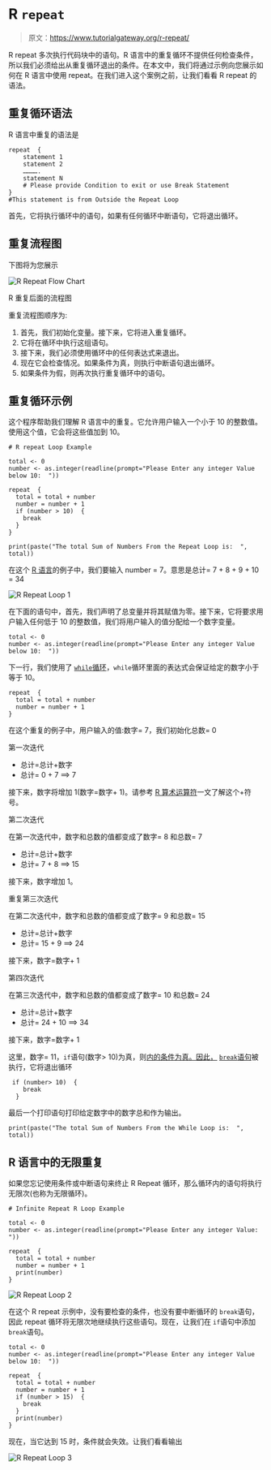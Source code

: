 # R `repeat`

> 原文：<https://www.tutorialgateway.org/r-repeat/>

R repeat 多次执行代码块中的语句。R 语言中的重复循环不提供任何检查条件，所以我们必须给出从重复循环退出的条件。在本文中，我们将通过示例向您展示如何在 R 语言中使用 repeat。在我们进入这个案例之前，让我们看看 R repeat 的语法。

## 重复循环语法

R 语言中重复的语法是

```
repeat  {
    statement 1
    statement 2
    ………….
    statement N
    # Please provide Condition to exit or use Break Statement
}
#This statement is from Outside the Repeat Loop
```

首先，它将执行循环中的语句，如果有任何循环中断语句，它将退出循环。

## 重复流程图

下图将为您展示

![R Repeat Flow Chart](img/7901eedc1d4fac21e4e947831e8a1228.png)

R 重复后面的流程图

重复流程图顺序为:

1.  首先，我们初始化变量。接下来，它将进入重复循环。
2.  它将在循环中执行这组语句。
3.  接下来，我们必须使用循环中的任何表达式来退出。
4.  现在它会检查情况。如果条件为真，则执行中断语句退出循环。
5.  如果条件为假，则再次执行重复循环中的语句。

## 重复循环示例

这个程序帮助我们理解 R 语言中的重复。它允许用户输入一个小于 10 的整数值。使用这个值，它会将这些值加到 10。

```
# R repeat Loop Example

total <- 0
number <- as.integer(readline(prompt="Please Enter any integer Value below 10:  "))

repeat  {
  total = total + number
  number = number + 1
  if (number > 10)  {
    break
  }
}

print(paste("The total Sum of Numbers From the Repeat Loop is:  ", total))
```

在这个 [R 语言](https://www.tutorialgateway.org/r-programming/)的例子中，我们要输入 number = 7。意思是总计= 7 + 8 + 9 + 10 = 34

![R Repeat Loop 1](img/d9bfbcff028ad11134675d844bba1b03.png)

在下面的语句中，首先，我们声明了总变量并将其赋值为零。接下来，它将要求用户输入任何低于 10 的整数值，我们将用户输入的值分配给一个数字变量。

```
total <- 0
number <- as.integer(readline(prompt="Please Enter any integer Value below 10:  "))
```

下一行，我们使用了 [`while`循环](https://www.tutorialgateway.org/while-loop-in-r/)，`while`循环里面的表达式会保证给定的数字小于等于 10。

```
repeat  {
  total = total + number
  number = number + 1
}
```

在这个重复的例子中，用户输入的值:数字= 7，我们初始化总数= 0

第一次迭代

*   总计=总计+数字
*   总计= 0 + 7 ==> 7

接下来，数字将增加 1(数字=数字+ 1)。请参考 [R 算术运算符](https://www.tutorialgateway.org/r-arithmetic-operators/)一文了解这个+符号。

第二次迭代

在第一次迭代中，数字和总数的值都变成了数字= 8 和总数= 7

*   总计=总计+数字
*   总计= 7 + 8 ==> 15

接下来，数字增加 1。

重复第三次迭代

在第二次迭代中，数字和总数的值都变成了数字= 9 和总数= 15

*   总计=总计+数字
*   总计= 15 + 9 ==> 24

接下来，数字=数字+ 1

第四次迭代

在第三次迭代中，数字和总数的值都变成了数字= 10 和总数= 24

*   总计=总计+数字
*   总计= 24 + 10 ==> 34

接下来，数字=数字+ 1

这里，数字= 11，`if`语句(数字> 10)为真，则[内的条件为真。因此，](https://www.tutorialgateway.org/r-if-statement/) [`break`语句](https://www.tutorialgateway.org/r-break-statement/)被执行，它将退出循环

```
 if (number> 10)  {
    break
  }
```

最后一个打印语句打印给定数字中的数字总和作为输出。

```
print(paste("The total Sum of Numbers From the While Loop is:  ", total))
```

## R 语言中的无限重复

如果您忘记使用条件或中断语句来终止 R Repeat 循环，那么循环内的语句将执行无限次(也称为无限循环)。

```
# Infinite Repeat R Loop Example

total <- 0
number <- as.integer(readline(prompt="Please Enter any integer Value:  "))

repeat  {
  total = total + number
  number = number + 1
  print(number)
}

```

![R Repeat Loop 2](img/6ebd36500db3606d3fcf9ccc5541158c.png)

在这个 R repeat 示例中，没有要检查的条件，也没有要中断循环的 `break`语句，因此 repeat 循环将无限次地继续执行这些语句。现在，让我们在 `if`语句中添加 `break`语句。

```
total <- 0
number <- as.integer(readline(prompt="Please Enter any integer Value below 10:  "))

repeat  {
  total = total + number
  number = number + 1
  if (number > 15)  {
    break
  }
  print(number)
}
```

现在，当它达到 15 时，条件就会失效。让我们看看输出

![R Repeat Loop 3](img/322e398e8ae4eff3ec996796a49261df.png)